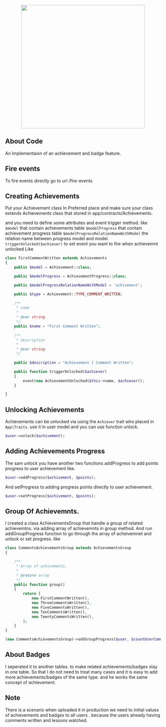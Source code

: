 <p align="center"><a href="https://iphonephotographyschool.com/" target="_blank"><img src="https://iphonephotographyschool.com/wp-content/themes/ips-theme/images/landing/ips-logo-footer.svg" width="400"></a></p>

## About Code
An Implementaion of an achievement and badge feature.

## Fire events
To fire events directly go to url  /fire-events

## Creating Achievements
Put your Achievement class In Preferred place and make sure your class extends Achievements class that stored in app/contracts/Achievements.

and you need to define some attributes and event trigger method. like
`$model` that contain achievements table
`$modelProgress` that contain achievement progress table
`$modelProgressRelationNameWithModel` the relation name between progress model and model.
`triggerUnlocked($achiever)` to set event you want to fire when achievemnt unlocked
Like 

```php
class FirstCommentWritten extends Achievements
{
    public $model = Achievement::class;

    public $modelProgress = AchievementProgress::class;

    public $modelProgressRelationNameWithModel = 'achivement';

    public $type = Achievement::TYPE_COMMENT_WRITTEN;
    
    /**
     * name
     *
     * @var string
     */
    public $name = "First Comment Written";
    
    /**
     * description
     *
     * @var string
     */

    public $description = "Achievement 1 Comment Written";

    public function triggerUnlocked($achiever)
    {
        event(new AchievementUnlocked($this->name, $achiever));
    }

}
```


## Unlocking Achievements
Achievements can be unlocked via using the `Achiever` trait who placed in `App\Traits`. 
use it in user model and you can use function unlock.

```php
$user->unlock($achivement);
```

## Adding Achievements Progress
The sam unlock you have another two functions
addProgress to add points progress to user achievement like.

```php
$user->addProgress($achivement, $points);
```

And setProgress to adding progress points directly to user achievement.

```php
$user->setProgress($achivement, $points);
```


## Group Of Achievemnts.
I created a class AchievementsGroup that handle a group of related achievemtns. via adding array of achievemnts in group method.
And run addGroupProgress function to go through the array of acheivemnet and unlock or set progress. like

```php
class CommentsAchievementsGroup extends AchievementsGroup
{

    /**
     * Array of achivements.
     *
     * @return array
     */
    public function group()
    {
        return [
            new FirstCommentWritten(),
            new ThreeCommentsWritten(),
            new FiveCommentsWritten(),
            new TenCommentsWritten(),
            new TwentyCommentsWritten(),
        ];
    }
}

(new CommentsAchievementsGroup)->addGroupProgress($user, $countUserComments);
```

## About Badges
I seperated it to another tables. to make related achievements/badges stay in one table. 
So that I do not need to treat many cases and it is easy to add more achievements/badges of the same type. and he works the same concept of achievement.

## Note
There is a scenario when uploaded it in production we need to initial values of achievements and badges to all users . because the users already having comments written and lessons watched.

